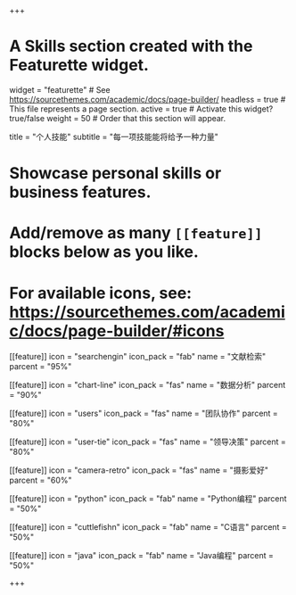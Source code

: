 +++
# A Skills section created with the Featurette widget.
widget = "featurette"  # See https://sourcethemes.com/academic/docs/page-builder/
headless = true  # This file represents a page section.
active = true  # Activate this widget? true/false
weight = 50  # Order that this section will appear.

title = "个人技能"
subtitle = "每一项技能能将给予一种力量"

# Showcase personal skills or business features.
# 
# Add/remove as many `[[feature]]` blocks below as you like.
# 
# For available icons, see: https://sourcethemes.com/academic/docs/page-builder/#icons

[[feature]]
  icon = "searchengin"
  icon_pack = "fab"
  name = "文献检索"
  parcent = "95%"
  
[[feature]]
  icon = "chart-line"
  icon_pack = "fas"
  name = "数据分析"
  parcent = "90%"
 
[[feature]]
  icon = "users"
  icon_pack = "fas"
  name = "团队协作"
  parcent = "80%"

[[feature]]
  icon = "user-tie"
  icon_pack = "fas"
  name = "领导决策"
  parcent = "80%"

[[feature]]
  icon = "camera-retro"
  icon_pack = "fas"
  name = "摄影爱好"
  parcent = "60%"
  
[[feature]]
  icon = "python"
  icon_pack = "fab"
  name = "Python编程"
  parcent = "50%"
  
[[feature]]
  icon = "cuttlefishn"
  icon_pack = "fab"
  name = "C语言"
  parcent = "50%"  
  
[[feature]]
  icon = "java"
  icon_pack = "fab"
  name = "Java编程"
  parcent = "50%"

+++

